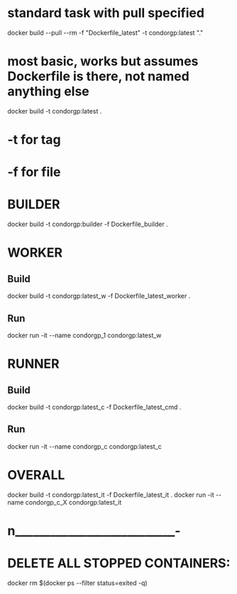 
# standard task with pull specified
docker build --pull --rm -f "Dockerfile_latest" -t condorgp:latest "." 

# most basic, works but assumes Dockerfile is there, not named anything else
docker build -t condorgp:latest  . 

# -t for tag
# -f for file

# BUILDER
docker build -t condorgp:builder -f Dockerfile_builder . 

# WORKER
##      Build
docker build -t condorgp:latest_w -f Dockerfile_latest_worker . 
##      Run
docker run -it --name condorgp_1 condorgp:latest_w

# RUNNER
##      Build
docker build -t condorgp:latest_c -f Dockerfile_latest_cmd . 
##      Run
docker run -it --name condorgp_c condorgp:latest_c

# OVERALL
docker build -t condorgp:latest_it -f Dockerfile_latest_it . 
docker run -it --name condorgp_c_X condorgp:latest_it



# n___________________________-
# DELETE ALL STOPPED CONTAINERS:
docker rm $(docker ps --filter status=exited -q)
